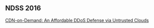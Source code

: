 ## NDSS 2016

[CDN-on-Demand: An Affordable DDoS Defense via Untrusted Clouds](https://www.researchgate.net/profile/Amir_Herzberg/publication/283258187_CDN-on-Demand_An_Affordable_DDoS_Defense_via_Untrusted_Clouds/links/562f556508ae0077ccc986ff.pdf)
